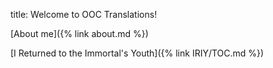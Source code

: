 title: Welcome to OOC Translations!

[About me]({% link about.md %})

[I Returned to the Immortal's Youth]({% link IRIY/TOC.md %})
